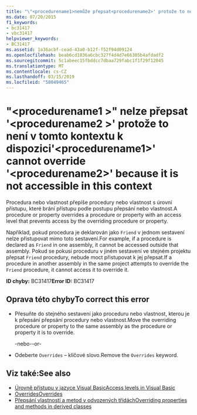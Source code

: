 ```yaml
---
title: "\"<procedurename1>nemůže přepsat<procedurename2>' protože to není v tomto kontextu k dispozici"
ms.date: 07/20/2015
f1_keywords:
- bc31417
- vbc31417
helpviewer_keywords:
- BC31417
ms.assetid: 1a36acbf-cead-43a0-b12f-f52f94d09124
ms.openlocfilehash: beab6cd1836a6cbc327f4d4d7e66305b4afdadf2
ms.sourcegitcommit: 5c1abeec15fbddcc7dbaa729fabc1f1f29f12045
ms.translationtype: MT
ms.contentlocale: cs-CZ
ms.lasthandoff: 03/15/2019
ms.locfileid: "58049465"
---
```

# <a name="procedurename1-cannot-override-procedurename2-because-it-is-not-accessible-in-this-context"></a><span data-ttu-id="98afc-102">"\<procedurename1 >" nelze přepsat '\<procedurename2 >' protože to není v tomto kontextu k dispozici</span><span class="sxs-lookup"><span data-stu-id="98afc-102">'\<procedurename1>' cannot override '\<procedurename2>' because it is not accessible in this context</span></span>
<span data-ttu-id="98afc-103">Procedura nebo vlastnost přepíše procedury nebo vlastnost s úrovní přístupu, které brání přístupu podle postupu přepsání nebo vlastnost.</span><span class="sxs-lookup"><span data-stu-id="98afc-103">A procedure or property overrides a procedure or property with an access level that prevents access by the overriding procedure or property.</span></span>  
  
 <span data-ttu-id="98afc-104">Například, pokud procedura je deklarován jako `Friend` v jednom sestavení nelze přistupovat mimo toto sestavení.</span><span class="sxs-lookup"><span data-stu-id="98afc-104">For example, if a procedure is declared as `Friend` in one assembly, it cannot be accessed outside that assembly.</span></span> <span data-ttu-id="98afc-105">Pokud se pokusí proceduru v jiném sestavení ve stejném projektu přepsat `Friend` procedury, nebude moct přistupovat k jej přepsat.</span><span class="sxs-lookup"><span data-stu-id="98afc-105">If a procedure in another assembly in the same project attempts to override the `Friend` procedure, it cannot access it to override it.</span></span>  
  
 <span data-ttu-id="98afc-106">**ID chyby:** BC31417</span><span class="sxs-lookup"><span data-stu-id="98afc-106">**Error ID:** BC31417</span></span>  
  
## <a name="to-correct-this-error"></a><span data-ttu-id="98afc-107">Oprava této chyby</span><span class="sxs-lookup"><span data-stu-id="98afc-107">To correct this error</span></span>  
  
-   <span data-ttu-id="98afc-108">Přesuňte do stejného sestavení jako proceduru nebo vlastnost, kterou je k přepsání přepsání procedury nebo vlastnost.</span><span class="sxs-lookup"><span data-stu-id="98afc-108">Move the overriding procedure or property to the same assembly as the procedure or property it is to override.</span></span>  
  
     <span data-ttu-id="98afc-109">-nebo-</span><span class="sxs-lookup"><span data-stu-id="98afc-109">-or-</span></span>  
  
-   <span data-ttu-id="98afc-110">Odeberte `Overrides` – klíčové slovo.</span><span class="sxs-lookup"><span data-stu-id="98afc-110">Remove the `Overrides` keyword.</span></span>  
  
## <a name="see-also"></a><span data-ttu-id="98afc-111">Viz také:</span><span class="sxs-lookup"><span data-stu-id="98afc-111">See also</span></span>

- [<span data-ttu-id="98afc-112">Úrovně přístupu v jazyce Visual Basic</span><span class="sxs-lookup"><span data-stu-id="98afc-112">Access levels in Visual Basic</span></span>](../../visual-basic/programming-guide/language-features/declared-elements/access-levels.md)
- [<span data-ttu-id="98afc-113">Overrides</span><span class="sxs-lookup"><span data-stu-id="98afc-113">Overrides</span></span>](../../visual-basic/language-reference/modifiers/overrides.md)
- [<span data-ttu-id="98afc-114">Přepsání vlastností a metod v odvozených třídách</span><span class="sxs-lookup"><span data-stu-id="98afc-114">Overriding properties and methods in derived classes</span></span>](~/docs/visual-basic/programming-guide/language-features/objects-and-classes/inheritance-basics.md#overriding-properties-and-methods-in-derived-classes)
